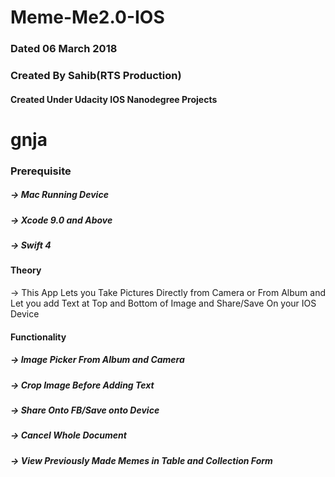 # Meme-Me2.0-IOS
### Dated 06 March 2018
### Created By Sahib(RTS Production)
#### Created Under Udacity IOS Nanodegree Projects
# gnja

### Prerequisite
##### -> Mac Running Device 
##### -> Xcode 9.0 and Above
##### -> Swift 4


#### Theory
-> This App Lets you Take Pictures Directly from Camera or From Album and Let you add Text at Top and Bottom of Image and 
Share/Save On your IOS Device


#### Functionality 
##### -> Image Picker From Album and Camera
##### -> Crop Image Before Adding Text
##### -> Share Onto FB/Save onto Device
##### -> Cancel Whole Document
##### -> View Previously Made Memes in Table and Collection Form
